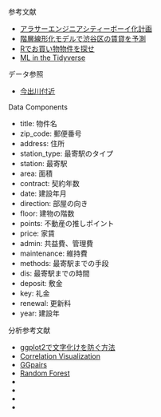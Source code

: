 参考文献
+ [アラサーエンジニアシティーボーイ化計画](https://note.mu/hanaori/n/n0a51b7351909)
+ [階層線形化モデルで渋谷区の賃貸を予測](https://note.mu/hanaori/n/na2e41f1d3b49)
+ [Rでお買い物物件を探せ](https://speakerdeck.com/morishita/rdeomai-ide-wu-jian-wotan-se)
+ [ML in the Tidyverse](https://www.datacamp.com/courses/machine-learning-in-the-tidyverse)

データ参照

+ [今出川付近](https://unilife.co.jp/search/range/lat:35.03017044/lon:135.76075745/dis:1.5)

Data Components

+ title: 物件名
+ zip_code: 郵便番号
+ address: 住所
+ station_type: 最寄駅のタイプ
+ station: 最寄駅
+ area: 面積
+ contract: 契約年数
+ date: 建設年月
+ direction: 部屋の向き
+ floor: 建物の階数
+ points: 不動産の推しポイント
+ price: 家賃
+ admin: 共益費、管理費
+ maintenance: 維持費
+ methods: 最寄駅までの手段
+ dis: 最寄駅までの時間
+ deposit: 敷金
+ key: 礼金
+ renewal: 更新料
+ year: 建設年


分析参考文献
+ [ggplot2で文字化けを防ぐ方法](https://qiita.com/rmecab/items/fd1a08a1f1300839dbce)
+ [Correlation Visualization](http://www.sthda.com/english/wiki/visualize-correlation-matrix-using-correlogram)
+ [GGpairs](https://www.rdocumentation.org/packages/GGally/versions/1.4.0/topics/ggpairs)
+ [Random Forest](https://stats.stackexchange.com/questions/41443/how-to-actually-plot-a-sample-tree-from-randomforestgettree)
+ []()
+ []()
+ []()
+ []()
